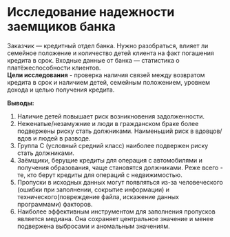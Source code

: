 # Исследование надежности заемщиков банка
Заказчик — кредитный отдел банка. Нужно разобраться, влияет ли семейное положение и количество детей клиента на факт погашения кредита в срок. Входные данные от банка — статистика о платёжеспособности клиентов.  
**Цели исследования** - проверка наличия связей между возвратом кредита в срок и наличием детей, семейным положением, уровнем дохода и целью получения кредита.

**Выводы:**
1) Наличие детей повышает риск возникновения задолженности.  
2) Неженатые/незамужние и люди в гражданском браке более подвержены риску стать должниками. Наименьший риск в вдовцов/вдов и людей в разводе.  
3) Группа C (условный средний класс) наиболее подвержен риску стать должниками.  
4) Заёмщики, берущие кредиты для операция с автомобилями и получения образования, чаще становятся должниками. Реже всего - те, кто берут кредиты для операций с недвижимостью.  
5) Пропуски в исходных данных могут появляться из-за человеческого (ошибки при заполнении, сокрытие информации) и технического(повреждение файла, искажение данных программами) факторов.  
6) Наиболее эффективным инструментом для заполнения пропусков является медиана. Она сохраняет центральное значение и менее подвержена выбросами и аномальным значениям.
